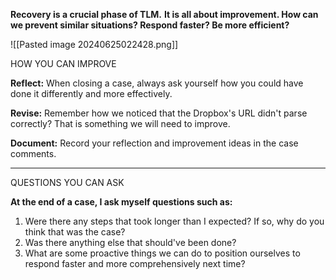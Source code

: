 
**Recovery is a crucial phase of TLM.** **It is all about improvement. How can we prevent similar situations? Respond faster? Be more efficient?**

![[Pasted image 20240625022428.png]]


HOW YOU CAN IMPROVE

**Reflect:** When closing a case, always ask yourself how you could have done it differently and more effectively.

**Revise:** Remember how we noticed that the Dropbox's URL didn't parse correctly? That is something we will need to improve.  

**Document:** Record your reflection and improvement ideas in the case comments.


<hr>


QUESTIONS YOU CAN ASK

**At the end of a case, I ask myself questions such as:**

1. Were there any steps that took longer than I expected? If so, why do you think that was the case?
2. Was there anything else that should've been done?
3. What are some proactive things we can do to position ourselves to respond faster and more comprehensively next time?

